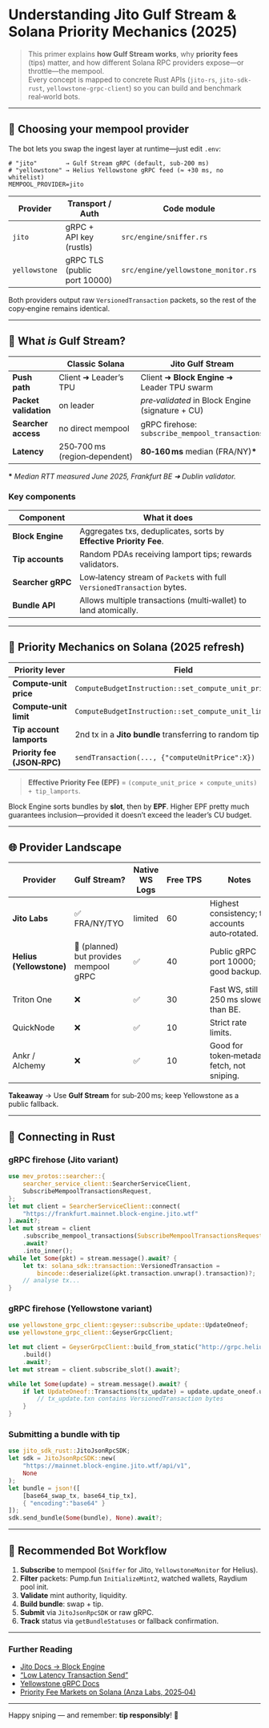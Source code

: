 # Understanding **Jito Gulf Stream** & Solana Priority Mechanics (2025)

> This primer explains **how Gulf Stream works**, why **priority fees**  
> (tips) matter, and how different Solana RPC providers expose—or
> throttle—the mempool.  
> Every concept is mapped to concrete Rust APIs (`jito-rs`,
> `jito-sdk-rust`, `yellowstone‑grpc-client`) so you can build and
> benchmark real‑world bots.

---

## 🚀 Choosing your mempool provider

The bot lets you swap the ingest layer at runtime—just edit `.env`:

```dotenv
# "jito"        → Gulf Stream gRPC (default, sub‑200 ms)
# "yellowstone" → Helius Yellowstone gRPC feed (≈ +30 ms, no whitelist)
MEMPOOL_PROVIDER=jito
````

| Provider      | Transport / Auth             | Code module                         |
| ------------- | ---------------------------- | ----------------------------------- |
| `jito`        | gRPC + API key (rustls)      | `src/engine/sniffer.rs`             |
| `yellowstone` | gRPC TLS (public port 10000) | `src/engine/yellowstone_monitor.rs` |

Both providers output raw `VersionedTransaction` packets, so the rest of
the copy‑engine remains identical.

---

## 🌊 What *is* Gulf Stream?

|                       | Classic Solana                | **Jito Gulf Stream**                             |
| --------------------- | ----------------------------- | ------------------------------------------------ |
| **Push path**         | Client ➜ Leader’s TPU         | Client ➜ **Block Engine** ➜ Leader TPU swarm     |
| **Packet validation** | on leader                     | *pre‑validated* in Block Engine (signature + CU) |
| **Searcher access**   | no direct mempool             | gRPC firehose: `subscribe_mempool_transactions`  |
| **Latency**           | 250‑700 ms (region‑dependent) | **80‑160 ms** median (FRA/NY)**\***              |

**\*** *Median RTT measured June 2025, Frankfurt BE ➜ Dublin validator.*

### Key components

| Component         | What it does                                                            |
| ----------------- | ----------------------------------------------------------------------- |
| **Block Engine**  | Aggregates txs, deduplicates, sorts by **Effective Priority Fee**.      |
| **Tip accounts**  | Random PDAs receiving lamport tips; rewards validators.                 |
| **Searcher gRPC** | Low‑latency stream of `Packet`s with full `VersionedTransaction` bytes. |
| **Bundle API**    | Allows multiple transactions (multi‑wallet) to land atomically.         |

---

## 🎯 Priority Mechanics on Solana (2025 refresh)

| Priority lever              | Field                                                      | How to set in Rust                                                                                        |
| --------------------------- | ---------------------------------------------------------- | --------------------------------------------------------------------------------------------------------- |
| **Compute‑unit price**      | `ComputeBudgetInstruction::set_compute_unit_price(u64)`    | `rust\nlet ix = solana_sdk::compute_budget::ComputeBudgetInstruction::set_compute_unit_price(500_000);\n` |
| **Compute‑unit limit**      | `ComputeBudgetInstruction::set_compute_unit_limit(u32)`    | idem                                                                                                      |
| **Tip account lamports**    | 2nd tx in a **Jito bundle** transferring to random tip PDA | see `core::tx::send_bundle()`                                                                             |
| **Priority fee (JSON‑RPC)** | `sendTransaction(..., {"computeUnitPrice":X})`             | handled by `jito-sdk-rust`                                                                                |

> **Effective Priority Fee (EPF)** = `(compute_unit_price × compute_units) + tip_lamports`.

Block Engine sorts bundles by **slot**, then by **EPF**. Higher EPF
pretty much guarantees inclusion—provided it doesn’t exceed the
leader’s CU budget.

---

## 🌐 Provider Landscape

| Provider                 | Gulf Stream?                           | Native WS Logs | Free TPS | Notes                                           |
| ------------------------ | -------------------------------------- | -------------- | -------- | ----------------------------------------------- |
| **Jito Labs**            | ✅ FRA/NY/TYO                           | limited        | 60       | Highest consistency; tip accounts auto‑rotated. |
| **Helius (Yellowstone)** | 🚧 (planned) but provides mempool gRPC | ✅              | 40       | Public gRPC port 10000; good backup.            |
| Triton One               | ❌                                      | ✅              | 30       | Fast WS, still 250 ms slower than BE.           |
| QuickNode                | ❌                                      | ✅              | 10       | Strict rate limits.                             |
| Ankr / Alchemy           | ❌                                      | ✅              | 10       | Good for token‑metadata fetch, not sniping.     |

**Takeaway** → Use **Gulf Stream** for sub‑200 ms; keep Yellowstone as a
public fallback.

---

## 🔗 Connecting in Rust

### gRPC firehose (Jito variant)

```rust
use mev_protos::searcher::{
    searcher_service_client::SearcherServiceClient,
    SubscribeMempoolTransactionsRequest,
};
let mut client = SearcherServiceClient::connect(
    "https://frankfurt.mainnet.block-engine.jito.wtf"
).await?;
let mut stream = client
    .subscribe_mempool_transactions(SubscribeMempoolTransactionsRequest::default())
    .await?
    .into_inner();
while let Some(pkt) = stream.message().await? {
    let tx: solana_sdk::transaction::VersionedTransaction =
        bincode::deserialize(&pkt.transaction.unwrap().transaction)?;
    // analyse tx...
}
```

### gRPC firehose (Yellowstone variant)

```rust
use yellowstone_grpc_client::geyser::subscribe_update::UpdateOneof;
use yellowstone_grpc_client::GeyserGrpcClient;

let mut client = GeyserGrpcClient::build_from_static("http://grpc.helius.dev:10000")
    .build()
    .await?;
let mut stream = client.subscribe_slot().await?;

while let Some(update) = stream.message().await? {
    if let UpdateOneof::Transactions(tx_update) = update.update_oneof.unwrap() {
        // tx_update.txn contains VersionedTransaction bytes
    }
}
```

### Submitting a bundle with tip

```rust
use jito_sdk_rust::JitoJsonRpcSDK;
let sdk = JitoJsonRpcSDK::new(
    "https://mainnet.block-engine.jito.wtf/api/v1",
    None
);
let bundle = json!([
    [base64_swap_tx, base64_tip_tx],
    { "encoding":"base64" }
]);
sdk.send_bundle(Some(bundle), None).await?;
```

---

## 📝 Recommended Bot Workflow

1. **Subscribe** to mempool (`Sniffer` for Jito, `YellowstoneMonitor` for Helius).
2. **Filter** packets: Pump.fun `InitializeMint2`, watched wallets, Raydium pool init.
3. **Validate** mint authority, liquidity.
4. **Build bundle**: swap + tip.
5. **Submit** via `JitoJsonRpcSDK` or raw gRPC.
6. **Track** status via `getBundleStatuses` or fallback confirmation.

---

### Further Reading

* [Jito Docs → Block Engine](https://docs.jito.wtf/block-engine/)
* [“Low Latency Transaction Send”](https://docs.jito.wtf/lowlatencytxnsend/)
* [Yellowstone gRPC Docs](https://www.helius.dev/docs/data-streaming)
* [Priority Fee Markets on Solana (Anza Labs, 2025‑04)](https://anza.so/blog/priority-fee-markets)

---

Happy sniping — and remember: **tip responsibly**! 🚀

```
